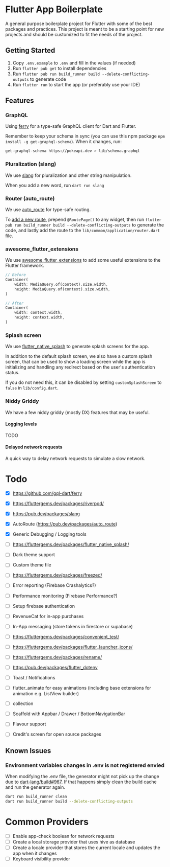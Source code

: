 # Flutter App Boilerplate

A general purpose boilerplate project for Flutter with some of the best packages and practices. This project is meant to be a starting point for new projects and should be customized to fit the needs of the project.

## Getting Started
1. Copy `.env.example` to `.env` and fill in the values (if needed)
2. Run `flutter pub get` to install dependencies
3. Run `flutter pub run build_runner build --delete-conflicting-outputs` to generate code
4. Run `flutter run` to start the app (or preferably use your IDE)

## Features

### GraphQL
Using [ferry](https://ferrygraphql.com/) for a type-safe GraphQL client for Dart and Flutter.

Remember to keep your schema in sync (you can use this npm package `npm install -g get-graphql-schema`). When it changes, run:

```bash
get-graphql-schema https://pokeapi.dev > lib/schema.graphql
```

### Pluralization (slang)
We use [slang](https://pub.dev/packages/slang) for pluralization and other string manipulation.

When you add a new word, run `dart run slang`

### Router (auto_route)
We use [auto_route](https://pub.dev/packages/auto_route) for type-safe routing.

To [add a new route](https://pub.dev/packages/auto_route#setup-and-usage), prepend `@RoutePage()` to any widget, then run `flutter pub run build_runner build --delete-conflicting-outputs` to generate the code, and lastly add the route to the `lib/common/application/router.dart` file.

### awesome_flutter_extensions
We use [awesome_flutter_extensions](https://pub.dev/packages/awesome_flutter_extensions) to add some useful extensions to the Flutter framework.

```dart
// Before
Container(
	width: MediaQuery.of(context).size.width,
	height: MediaQuery.of(context).size.width,
)

// After
Container(
	width: context.width,
	height: context.width,
)
```

### Splash screen
We use [flutter_native_splash](https://pub.dev/packages/flutter_native_splash) to generate splash screens for the app.

In addition to the default splash screen, we also have a custom splash screen, that can be used to show a loading screen while the app is initializing and handling any redirect based on the user's authentication status.

If you do not need this, it can be disabled by setting `customSplashScreen` to `false` in `lib/config.dart`.

### Niddy Griddy
We have a few niddy griddy (mostly DX) features that may be useful.

#### Logging levels
TODO

#### Delayed network requests
A quick way to delay network requests to simulate a slow network.


# Todo
- [x] https://github.com/gql-dart/ferry
- [x] https://fluttergems.dev/packages/riverpod/
- [x] https://pub.dev/packages/slang
- [x] AutoRoute (https://pub.dev/packages/auto_route)
- [x] Generic Debugging / Logging tools
- [ ] https://fluttergems.dev/packages/flutter_native_splash/
- [ ] Dark theme support
- [ ] Custom theme file
- [ ] https://fluttergems.dev/packages/freezed/
- [ ] Error reporting (Firebase Crashalytics?)
- [ ] Performance monitoring (Firebase Performance?)
- [ ] Setup firebase authentication
- [ ] RevenueCat for in-app purchases
- [ ] In-App messaging (store tokens in firestore or supabase)
- [ ] https://fluttergems.dev/packages/convenient_test/
- [ ] https://fluttergems.dev/packages/flutter_launcher_icons/
- [ ] https://fluttergems.dev/packages/rename/
- [ ] https://pub.dev/packages/flutter_dotenv
- [ ] Toast / Notifications
- [ ] flutter_animate for easy animations (including base extensions for animation e.g. ListView builder)
- [ ] collection
- [ ] Scaffold with Appbar / Drawer / BottomNavigationBar
- [ ] Flavour support
- [ ] Credit's screen for open source packages


## Known Issues

### Environment variables changes in .env is not registered envied
When modifying the .env file, the generator might not pick up the change due to [dart-lang/build#967](https://github.com/dart-lang/build/issues/967). If that happens simply clean the build cache and run the generator again.

```bash
dart run build_runner clean
dart run build_runner build --delete-conflicting-outputs
```

# Common Providers
- [ ] Enable app-check boolean for network requests
- [ ] Create a local storage provider that uses hive as database
- [ ] Create a locale provider that stores the current locale and updates the app when it changes
- [ ] Keyboard visibility provider